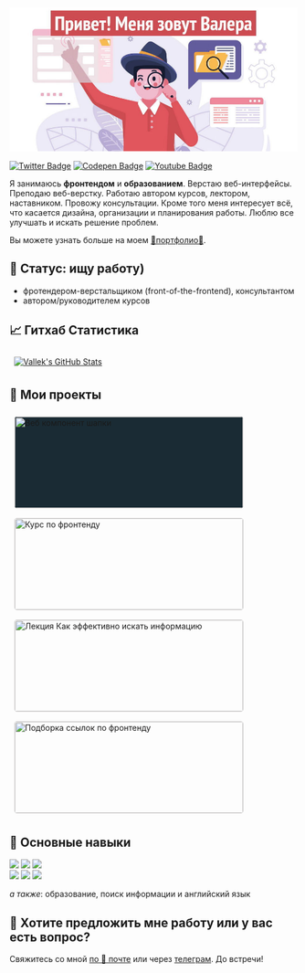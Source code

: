 [![Vallek's GitHub Banner: Привет! Меня зовут Валера](./assets/github-header.jpg)](https://vallek.github.io/Portfolio/index.html)

[![Twitter Badge](https://img.shields.io/badge/Twitter-profile-informational?style=flat&logo=twitter&logoColor=white&color=1CA2F1)](https://twitter.com/_vallek)
[![Codepen Badge](https://img.shields.io/badge/CodePen-profile-informational?style=flat&logo=codepen&logoColor=white&color=black)](https://codepen.io/vallek)
[![Youtube Badge](https://img.shields.io/badge/Youtube-channel-informational?style=flat&logo=twitter&logoColor=white&color=e60000)](https://www.youtube.com/channel/UCzS4sE_0ltfSz6qx_FUCTdA)

Я занимаюсь **фронтендом** и **образованием**. Верстаю веб-интерфейсы. Преподаю веб-верстку. Работаю автором курсов, лектором, наставником. Провожу консультации. Кроме того меня интересует всё, что касается дизайна, организации и планирования работы. Люблю все улучшать и искать решение проблем.

Вы можете узнать больше на моем [💎портфолио💎](https://vallek.github.io/Portfolio/index.html).

## 🔎 Статус: ищу работу)
* фротендером-верстальщиком (front-of-the-frontend), консультантом
* автором/руководителем курсов

## 📈 Гитхаб Статистика
<a href="https://github.com/braydoncoyer">
  <img style="margin:0.5rem" src="https://github-readme-stats.vercel.app/api?username=vallek&show_icons=true&line_height=27&count_private=true&title_color=da575c&text_color=c9cacc&icon_color=da575c&bg_color=1A2B34" alt="Vallek's GitHub Stats">
</a>

## 📌 Мои проекты
<a href="https://github.com/Vallek/vallek-custom-header">
  <img title="Веб компонент шапки" style="margin:0.5rem;width:400px;height:160px;background-color:#1A2B34;border-radius:5px;border:1px solid #e4e2e2;" src="https://github-readme-stats.vercel.app/api/pin/?username=vallek&repo=vallek-custom-header&title_color=ffffff&text_color=c9cacc&icon_color=da575c&bg_color=1A2B34&hide_border=true">
</a>
<a href="https://vallek.github.io/Portfolio/pages/courses/web.html">
  <img title="Курс по фронтенду" style="margin:0.5rem;width:400px;height:160px;object-fit:cover;border-radius:5px;border:1px solid #e4e2e2;" src="https://vallek.github.io/Portfolio/img/works/web.jpg">
</a>
<a href="https://github.com/Vallek/vallek-custom-header">
  <img title="Лекция Как эффективно искать информацию" style="margin:0.5rem;width:400px;height:160px;object-fit:cover;border-radius:5px;border:1px solid #e4e2e2;" src="https://vallek.github.io/Portfolio/img/projects/search.png">
</a>
<a href="https://github.com/Vallek/vallek-custom-header">
  <img title="Подборка ссылок по фронтенду" style="margin:0.5rem;width:400px;height:160px;object-fit:cover;border-radius:5px;border:1px solid #e4e2e2;" src="https://vallek.github.io/Portfolio/img/projects/links.jpg">
</a>

## 💼 Основные навыки
![](https://img.shields.io/badge/Code-HTML-informational?style=flat&logo=html5&logoColor=white&color=da575c)
![](https://img.shields.io/badge/Code-CSS-informational?style=flat&logo=css3&logoColor=white&color=da575c)
![](https://img.shields.io/badge/Code-JavaScript-informational?style=flat&logo=javascript&logoColor=white&color=da575c)<br>
![](https://img.shields.io/badge/Tools-Git-informational?style=flat&logo=git&logoColor=white&color=da575c)
![](https://img.shields.io/badge/Tools-BEM-informational?style=flat&logo=bem&logoColor=white&color=da575c)
![](https://img.shields.io/badge/Tools-Figma-informational?style=flat&logo=figma&logoColor=white&color=da575c)

*а также*: образование, поиск информации и английский язык

## 💬 Хотите предложить мне работу или у вас есть вопрос?
Свяжитесь со мной [по 📧 почте](mailto:vwebdis@gmail.com) или через [телеграм](https://t.me/webval). До встречи!
